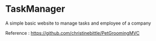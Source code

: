 # TaskManager
A simple basic website to manage tasks and employee of a company 

Reference : https://github.com/christinebittle/PetGroomingMVC

